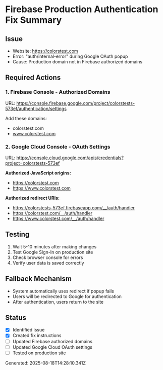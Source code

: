 # Firebase Production Authentication Fix Summary

## Issue
- Website: https://colorstest.com
- Error: "auth/internal-error" during Google OAuth popup
- Cause: Production domain not in Firebase authorized domains

## Required Actions

### 1. Firebase Console - Authorized Domains
URL: https://console.firebase.google.com/project/colorstests-573ef/authentication/settings

Add these domains:
- colorstest.com
- www.colorstest.com

### 2. Google Cloud Console - OAuth Settings  
URL: https://console.cloud.google.com/apis/credentials?project=colorstests-573ef

**Authorized JavaScript origins:**
- https://colorstest.com
- https://www.colorstest.com

**Authorized redirect URIs:**
- https://colorstests-573ef.firebaseapp.com/__/auth/handler
- https://colorstest.com/__/auth/handler
- https://www.colorstest.com/__/auth/handler

## Testing
1. Wait 5-10 minutes after making changes
2. Test Google Sign-In on production site
3. Check browser console for errors
4. Verify user data is saved correctly

## Fallback Mechanism
- System automatically uses redirect if popup fails
- Users will be redirected to Google for authentication
- After authentication, users return to the site

## Status
- [x] Identified issue
- [x] Created fix instructions  
- [ ] Updated Firebase authorized domains
- [ ] Updated Google Cloud OAuth settings
- [ ] Tested on production site

Generated: 2025-08-18T14:28:10.341Z
